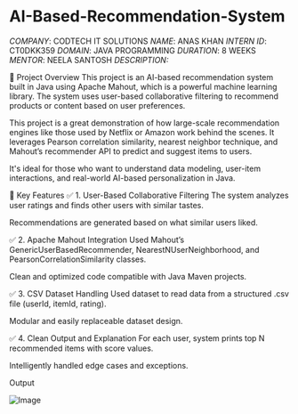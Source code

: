 # AI-Based-Recommendation-System
*COMPANY*: CODTECH IT SOLUTIONS
*NAME*: ANAS KHAN
*INTERN ID*: CT0DKK359
*DOMAIN*: JAVA PROGRAMMING
*DURATION*: 8 WEEKS
*MENTOR*: NEELA SANTOSH
*DESCRIPTION:*

🧠 Project Overview
This project is an AI-based recommendation system built in Java using Apache Mahout, which is a powerful machine learning library. The system uses user-based collaborative filtering to recommend products or content based on user preferences.

This project is a great demonstration of how large-scale recommendation engines like those used by Netflix or Amazon work behind the scenes. It leverages Pearson correlation similarity, nearest neighbor technique, and Mahout’s recommender API to predict and suggest items to users.

It's ideal for those who want to understand data modeling, user-item interactions, and real-world AI-based personalization in Java.

🚀 Key Features
✅ 1. User-Based Collaborative Filtering
The system analyzes user ratings and finds other users with similar tastes.

Recommendations are generated based on what similar users liked.

✅ 2. Apache Mahout Integration
Used Mahout’s GenericUserBasedRecommender, NearestNUserNeighborhood, and PearsonCorrelationSimilarity classes.

Clean and optimized code compatible with Java Maven projects.

✅ 3. CSV Dataset Handling
Used dataset to read data from a structured .csv file (userId, itemId, rating).

Modular and easily replaceable dataset design.

✅ 4. Clean Output and Explanation
For each user, system prints top N recommended items with score values.

Intelligently handled edge cases and exceptions.

Output

![Image](https://github.com/user-attachments/assets/0a419487-85f4-4eb7-9a0c-9181be01298c)
